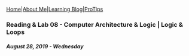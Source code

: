 [Home](/)|[About Me](aboutme)|[Learning Blog](learningblog)|[ProTips](tips.a)

### Reading & Lab 08 - Computer Architecture & Logic | Logic & Loops
##### August 28, 2019 - Wednesday

